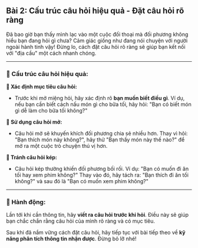 ## Bài 2: Cấu trúc câu hỏi hiệu quả - Đặt câu hỏi rõ ràng

Đã bao giờ bạn thấy mình lạc vào một cuộc đối thoại mà đối phương không hiểu bạn đang hỏi gì chưa? Cảm giác giống như đang nói chuyện với người ngoài hành tinh vậy! Đừng lo, cách đặt câu hỏi rõ ràng sẽ giúp bạn kết nối với "địa cầu" một cách nhanh chóng.

---

### 📌 Cấu trúc câu hỏi hiệu quả:

**🔹 Xác định mục tiêu câu hỏi:**
- Trước khi mở miệng hỏi, hãy xác định rõ **bạn muốn biết điều gì**. Ví dụ, nếu bạn cần biết cách nấu món gì cho bữa tối, hãy hỏi: "Bạn có biết món gì dễ làm cho bữa tối không?"

**🔹 Sử dụng câu hỏi mở:**
- Câu hỏi mở sẽ khuyến khích đối phương chia sẻ nhiều hơn. Thay vì hỏi: "Bạn thích món này không?", hãy thử "Bạn thấy món này thế nào?" để mở ra một cuộc trò chuyện thú vị hơn.

**🔹 Tránh câu hỏi kép:**
- Câu hỏi kép thường khiến đối phương bối rối. Ví dụ: "Bạn có muốn đi ăn tối hay xem phim không?" Thay vào đó, hãy tách ra: "Bạn thích đi ăn tối không?" và sau đó là "Bạn có muốn xem phim không?"

---

### 🚀 Hành động:

Lần tới khi cần thông tin, hãy **viết ra câu hỏi trước khi hỏi**. Điều này sẽ giúp bạn chắc chắn rằng câu hỏi của mình rõ ràng và có mục tiêu.

Sau khi đã nắm vững cách đặt câu hỏi, hãy tiếp tục với bài tiếp theo về **kỹ năng phân tích thông tin nhận được**. Đừng bỏ lỡ nhé!